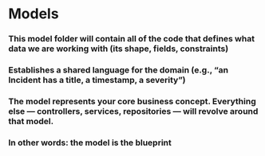 # Models

### This model folder will contain all of the code that defines what data we are working with (its shape, fields, constraints)

### Establishes a shared language for the domain (e.g., “an Incident has a title, a timestamp, a severity”)

### The model represents your core business concept. Everything else — controllers, services, repositories — will revolve around that model.

### In other words: the model is the blueprint

